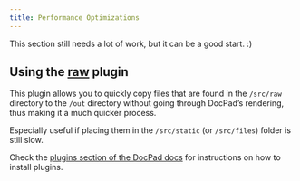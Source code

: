 ```yaml
---
title: Performance Optimizations
---
```


This section still needs a lot of work, but it can be a good start. :)

## Using the [raw](https://github.com/docpad/docpad-plugin-raw) plugin

This plugin allows you to quickly copy files that are found in the `/src/raw`
directory to the `/out` directory without going through DocPad’s rendering, thus
making it a much quicker process.

Especially useful if placing them in the `/src/static` (or `/src/files`)
folder is still slow.

Check the [plugins section of the DocPad docs](/docs/plugins) for instructions
on how to install plugins.
